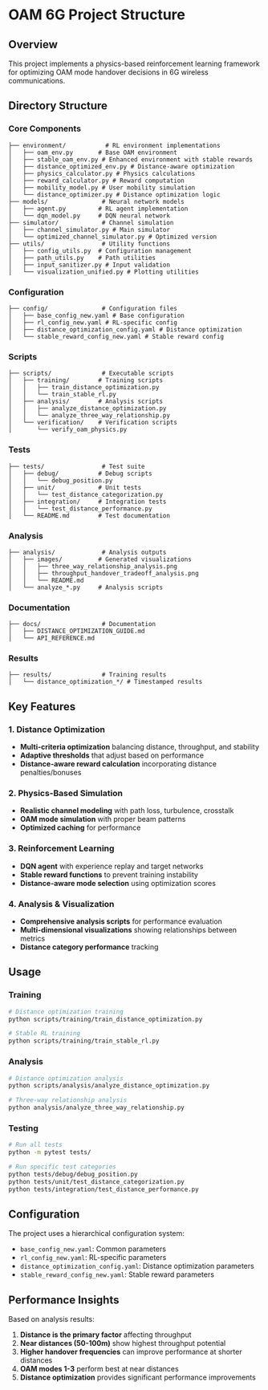 # OAM 6G Project Structure

## Overview
This project implements a physics-based reinforcement learning framework for optimizing OAM mode handover decisions in 6G wireless communications.

## Directory Structure

### Core Components
```
├── environment/           # RL environment implementations
│   ├── oam_env.py       # Base OAM environment
│   ├── stable_oam_env.py # Enhanced environment with stable rewards
│   ├── distance_optimized_env.py # Distance-aware optimization
│   ├── physics_calculator.py # Physics calculations
│   ├── reward_calculator.py # Reward computation
│   ├── mobility_model.py # User mobility simulation
│   └── distance_optimizer.py # Distance optimization logic
├── models/               # Neural network models
│   ├── agent.py         # RL agent implementation
│   └── dqn_model.py     # DQN neural network
├── simulator/            # Channel simulation
│   ├── channel_simulator.py # Main simulator
│   └── optimized_channel_simulator.py # Optimized version
├── utils/                # Utility functions
│   ├── config_utils.py  # Configuration management
│   ├── path_utils.py    # Path utilities
│   ├── input_sanitizer.py # Input validation
│   └── visualization_unified.py # Plotting utilities
```

### Configuration
```
├── config/               # Configuration files
│   ├── base_config_new.yaml # Base configuration
│   ├── rl_config_new.yaml # RL-specific config
│   ├── distance_optimization_config.yaml # Distance optimization
│   └── stable_reward_config_new.yaml # Stable reward config
```

### Scripts
```
├── scripts/              # Executable scripts
│   ├── training/        # Training scripts
│   │   ├── train_distance_optimization.py
│   │   └── train_stable_rl.py
│   ├── analysis/        # Analysis scripts
│   │   ├── analyze_distance_optimization.py
│   │   └── analyze_three_way_relationship.py
│   └── verification/    # Verification scripts
│       └── verify_oam_physics.py
```

### Tests
```
├── tests/                # Test suite
│   ├── debug/           # Debug scripts
│   │   └── debug_position.py
│   ├── unit/            # Unit tests
│   │   └── test_distance_categorization.py
│   ├── integration/     # Integration tests
│   │   └── test_distance_performance.py
│   └── README.md        # Test documentation
```

### Analysis
```
├── analysis/             # Analysis outputs
│   ├── images/          # Generated visualizations
│   │   ├── three_way_relationship_analysis.png
│   │   ├── throughput_handover_tradeoff_analysis.png
│   │   └── README.md
│   └── analyze_*.py     # Analysis scripts
```

### Documentation
```
├── docs/                 # Documentation
│   ├── DISTANCE_OPTIMIZATION_GUIDE.md
│   └── API_REFERENCE.md
```

### Results
```
├── results/              # Training results
│   └── distance_optimization_*/ # Timestamped results
```

## Key Features

### 1. Distance Optimization
- **Multi-criteria optimization** balancing distance, throughput, and stability
- **Adaptive thresholds** that adjust based on performance
- **Distance-aware reward calculation** incorporating distance penalties/bonuses

### 2. Physics-Based Simulation
- **Realistic channel modeling** with path loss, turbulence, crosstalk
- **OAM mode simulation** with proper beam patterns
- **Optimized caching** for performance

### 3. Reinforcement Learning
- **DQN agent** with experience replay and target networks
- **Stable reward functions** to prevent training instability
- **Distance-aware mode selection** using optimization scores

### 4. Analysis & Visualization
- **Comprehensive analysis scripts** for performance evaluation
- **Multi-dimensional visualizations** showing relationships between metrics
- **Distance category performance** tracking

## Usage

### Training
```bash
# Distance optimization training
python scripts/training/train_distance_optimization.py

# Stable RL training
python scripts/training/train_stable_rl.py
```

### Analysis
```bash
# Distance optimization analysis
python scripts/analysis/analyze_distance_optimization.py

# Three-way relationship analysis
python analysis/analyze_three_way_relationship.py
```

### Testing
```bash
# Run all tests
python -m pytest tests/

# Run specific test categories
python tests/debug/debug_position.py
python tests/unit/test_distance_categorization.py
python tests/integration/test_distance_performance.py
```

## Configuration

The project uses a hierarchical configuration system:
- `base_config_new.yaml`: Common parameters
- `rl_config_new.yaml`: RL-specific parameters
- `distance_optimization_config.yaml`: Distance optimization parameters
- `stable_reward_config_new.yaml`: Stable reward parameters

## Performance Insights

Based on analysis results:
1. **Distance is the primary factor** affecting throughput
2. **Near distances (50-100m)** show highest throughput potential
3. **Higher handover frequencies** can improve performance at shorter distances
4. **OAM modes 1-3** perform best at near distances
5. **Distance optimization** provides significant performance improvements 
